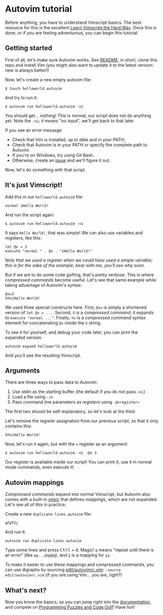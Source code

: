 # Autovim tutorial

Before anything, you have to understand Vimscript basics. The best resource for this is the excellent [Learn Vimscript the Hard Way](http://learnvimscriptthehardway.stevelosh.com). Once this is done, or if you are feeling adventurous, you can begin this tutorial.

## Getting started

First of all, let's make sure Autovim works. See [README](../README.md); in short, clone this repo and install Vim (you might also want to update it to the latest version: new is always better!)

Now, let's create a new empty autovim file:

    $ touch helloworld.autovim

And try to run it:

    $ autovim run helloworld.autovim -ni

You should get... nothing! This is normal, our script does not do anything yet. Note the `-ni`; it means "no input", we'll get back to that later.

If you see an error message:
* Check that Vim is installed, up to date and in your PATH;
* Check that Autovim is in your PATH *or* specify the complete path to Autovim.
* If you're on Windows, try using Git Bash.
* Otherwise, create an [issue](https://github.com/christianrondeau/autovim/issues) and we'll figure it out.

Now, let's do something with that script.

## It's just Vimscript!

Add this in our `helloworld.autovim` file:

    normal iHello World!

And run the script again:

    $ autovim run helloworld.autovim -ni

It says `Hello World!`, that was simple! We can also use variables and registers, like this:

    let @x = 3
    execute "normal " . @x . "iHello World!"

*Note that we used a register when we could have used a simple variable; this is for the sake of the example; bear with me, you'll see why soon.*

But if we are to do some code golfing, that's pretty verbose. This is where *compressed commands* become useful. Let's see that same example while taking advantage of Autovim's syntax:

    @x=3
    ñ®xiHello World!

We used three special constructs here. First, `@x=` is simply a shortened version of `let @x = ...`. Second, `ñ` is a *compressed command*; it expands to `execute "normal ..."`. Finally, `®x` is a *compressed command* syntax element for concatenating `@x` inside the `ñ` string.

To see it for yourself, and debug your code later, you can print the expanded version:

    autovim expand helloworld.autovim

And you'll see the resulting Vimscript.

## Arguments

There are three ways to pass data to Autovim:

1. Use stdin as the starting buffer (the default if you do not pass `—ni`)
2. Load a file using `-in`
3. Pass command line parameters as *registers* using `-@<register>`

The first two should be self-explanatory, so let's look at the third.

Let's remove the register assignation from our previous script, so that it only contains this:

    ñ®xiHello World!

Now, let's run it again, but with the `x` register as an argument:

    $ autovim run helloworld.autovim -ni -@x 3

Our register is available inside our script! You can print it, use it in normal mode commands, even execute it!

## Autovim mappings

_Compressed commands_ expand into normal Vimscript, but Autovim also comes with a built-in [vimrc](../src/vimrc.vim) that defines _mappings_, which are not expanded. Let's see all of this in practice.

Create a new `duplicate-lines.autovim` file:

    qñÿP2j

And run it:

    autovim run duplicate-lines.autovim

Type some lines and press <kbd>Ctrl</kbd> + <kbd>d</kbd>. Magic! `q` means "repeat until there is an error" (like `qq...@qq@q`), and `ÿ` is a mapping for `yy`.

To make it easier to use these mappings and compressed commands, you can use digraphs by sourcing [edit/autovimrc.vim](../edit/autovimrc.vim):  `:source edit/autovimrc.vim` (if you are using Vim... you are, right?)

## What's next?

Now you know the basics, so you can jump right into the [documentation](index.md), and compete on [Programming Puzzles and Code Golf](http://codegolf.stackexchange.com)! Have fun!
